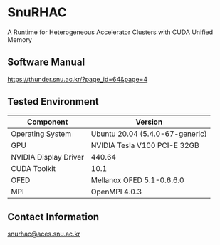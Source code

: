 # SnuRHAC
A Runtime for Heterogeneous Accelerator Clusters with CUDA Unified Memory

## Software Manual
https://thunder.snu.ac.kr/?page_id=64&page=4

## Tested Environment
| Component | Version |
| ---- | --- |
| Operating System | Ubuntu 20.04 (5.4.0-67-generic) |
| GPU | NVIDIA Tesla V100 PCI-E 32GB |
| NVIDIA Display Driver | 440.64 |
| CUDA Toolkit | 10.1  |
| OFED | Mellanox OFED 5.1-0.6.6.0 |
| MPI | OpenMPI 4.0.3 |

## Contact Information
snurhac@aces.snu.ac.kr
